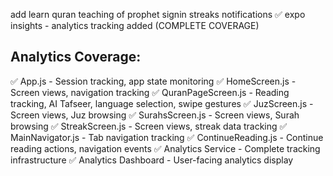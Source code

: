 add learn quran
teaching of prophet
signin
streaks
notifications
✅ expo insights - analytics tracking added (COMPLETE COVERAGE)

## Analytics Coverage:
✅ App.js - Session tracking, app state monitoring
✅ HomeScreen.js - Screen views, navigation tracking
✅ QuranPageScreen.js - Reading tracking, AI Tafseer, language selection, swipe gestures
✅ JuzScreen.js - Screen views, Juz browsing
✅ SurahsScreen.js - Screen views, Surah browsing
✅ StreakScreen.js - Screen views, streak data tracking
✅ MainNavigator.js - Tab navigation tracking
✅ ContinueReading.js - Continue reading actions, navigation events
✅ Analytics Service - Complete tracking infrastructure
✅ Analytics Dashboard - User-facing analytics display
